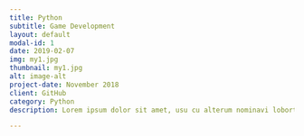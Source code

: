```yaml
---
title: Python 
subtitle: Game Development
layout: default
modal-id: 1
date: 2019-02-07
img: my1.jpg
thumbnail: my1.jpg
alt: image-alt
project-date: November 2018
client: GitHub
category: Python
description: Lorem ipsum dolor sit amet, usu cu alterum nominavi lobortis. At duo novum diceret. Tantas apeirian vix et, usu sanctus postulant inciderint ut, populo diceret necessitatibus in vim. Cu eum dicam feugiat noluisse.

---
```


